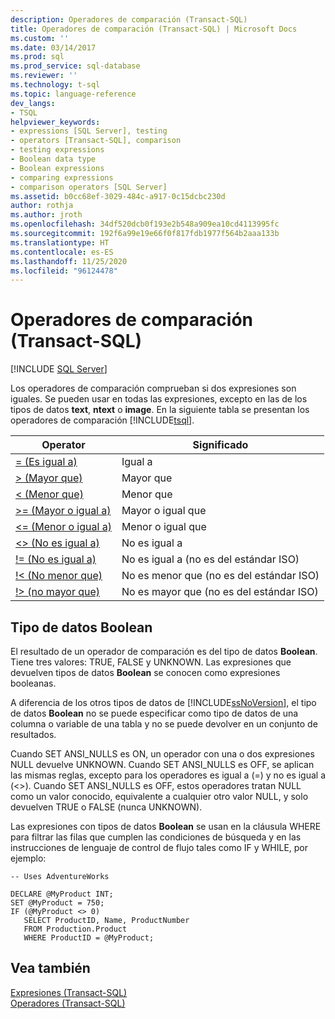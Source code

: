 ```yaml
---
description: Operadores de comparación (Transact-SQL)
title: Operadores de comparación (Transact-SQL) | Microsoft Docs
ms.custom: ''
ms.date: 03/14/2017
ms.prod: sql
ms.prod_service: sql-database
ms.reviewer: ''
ms.technology: t-sql
ms.topic: language-reference
dev_langs:
- TSQL
helpviewer_keywords:
- expressions [SQL Server], testing
- operators [Transact-SQL], comparison
- testing expressions
- Boolean data type
- Boolean expressions
- comparing expressions
- comparison operators [SQL Server]
ms.assetid: b0cc68ef-3029-484c-a917-0c15dcbc230d
author: rothja
ms.author: jroth
ms.openlocfilehash: 34df520dcb0f193e2b548a909ea10cd4113995fc
ms.sourcegitcommit: 192f6a99e19e66f0f817fdb1977f564b2aaa133b
ms.translationtype: HT
ms.contentlocale: es-ES
ms.lasthandoff: 11/25/2020
ms.locfileid: "96124478"
---
```

# <a name="comparison-operators-transact-sql"></a>Operadores de comparación (Transact-SQL)
[!INCLUDE [SQL Server](../../includes/applies-to-version/sqlserver.md)]

  Los operadores de comparación comprueban si dos expresiones son iguales. Se pueden usar en todas las expresiones, excepto en las de los tipos de datos **text**, **ntext** o **image**. En la siguiente tabla se presentan los operadores de comparación [!INCLUDE[tsql](../../includes/tsql-md.md)].  
  
|Operator|Significado|  
|--------------|-------------|  
|[= (Es igual a)](../../t-sql/language-elements/equals-transact-sql.md)|Igual a|  
|[> (Mayor que)](../../t-sql/language-elements/greater-than-transact-sql.md)|Mayor que|  
|[< (Menor que)](../../t-sql/language-elements/less-than-transact-sql.md)|Menor que|  
|[>= (Mayor o igual a)](../../t-sql/language-elements/greater-than-or-equal-to-transact-sql.md)|Mayor o igual que|  
|[<= (Menor o igual a)](../../t-sql/language-elements/less-than-or-equal-to-transact-sql.md)|Menor o igual que|  
|[<> (No es igual a)](../../t-sql/language-elements/not-equal-to-transact-sql-traditional.md)|No es igual a|  
|[!= (No es igual a)](../../t-sql/language-elements/not-equal-to-transact-sql-exclamation.md)|No es igual a (no es del estándar ISO)|  
|[\!< (No menor que)](../../t-sql/language-elements/not-less-than-transact-sql.md)|No es menor que (no es del estándar ISO)|  
|[\!> (no mayor que)](../../t-sql/language-elements/not-greater-than-transact-sql.md)|No es mayor que (no es del estándar ISO)|  
  
## <a name="boolean-data-type"></a>Tipo de datos Boolean  
 El resultado de un operador de comparación es del tipo de datos **Boolean**. Tiene tres valores: TRUE, FALSE y UNKNOWN. Las expresiones que devuelven tipos de datos **Boolean** se conocen como expresiones booleanas.  
  
 A diferencia de los otros tipos de datos de [!INCLUDE[ssNoVersion](../../includes/ssnoversion-md.md)], el tipo de datos **Boolean** no se puede especificar como tipo de datos de una columna o variable de una tabla y no se puede devolver en un conjunto de resultados.  
  
 Cuando SET ANSI_NULLS es ON, un operador con una o dos expresiones NULL devuelve UNKNOWN. Cuando SET ANSI_NULLS es OFF, se aplican las mismas reglas, excepto para los operadores es igual a (=) y no es igual a (<>). Cuando SET ANSI_NULLS es OFF, estos operadores tratan NULL como un valor conocido, equivalente a cualquier otro valor NULL, y solo devuelven TRUE o FALSE (nunca UNKNOWN).  
  
 Las expresiones con tipos de datos **Boolean** se usan en la cláusula WHERE para filtrar las filas que cumplen las condiciones de búsqueda y en las instrucciones de lenguaje de control de flujo tales como IF y WHILE, por ejemplo:  
  
```syntaxsql  
-- Uses AdventureWorks  
  
DECLARE @MyProduct INT;  
SET @MyProduct = 750;  
IF (@MyProduct <> 0)  
   SELECT ProductID, Name, ProductNumber  
   FROM Production.Product  
   WHERE ProductID = @MyProduct;  
```  
  
## <a name="see-also"></a>Vea también  
 [Expresiones &#40;Transact-SQL&#41;](../../t-sql/language-elements/expressions-transact-sql.md)  
 [Operadores &#40;Transact-SQL&#41;](../../t-sql/language-elements/operators-transact-sql.md)  
  
  
